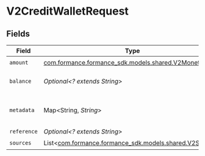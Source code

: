 # V2CreditWalletRequest


## Fields

| Field                                                                                       | Type                                                                                        | Required                                                                                    | Description                                                                                 |
| ------------------------------------------------------------------------------------------- | ------------------------------------------------------------------------------------------- | ------------------------------------------------------------------------------------------- | ------------------------------------------------------------------------------------------- |
| `amount`                                                                                    | [com.formance.formance_sdk.models.shared.V2Monetary](../../models/shared/V2Monetary.md)     | :heavy_check_mark:                                                                          | N/A                                                                                         |
| `balance`                                                                                   | *Optional<? extends String>*                                                                | :heavy_minus_sign:                                                                          | The balance to credit                                                                       |
| `metadata`                                                                                  | Map<String, *String*>                                                                       | :heavy_check_mark:                                                                          | Metadata associated with the wallet.                                                        |
| `reference`                                                                                 | *Optional<? extends String>*                                                                | :heavy_minus_sign:                                                                          | N/A                                                                                         |
| `sources`                                                                                   | List<[com.formance.formance_sdk.models.shared.V2Subject](../../models/shared/V2Subject.md)> | :heavy_check_mark:                                                                          | N/A                                                                                         |